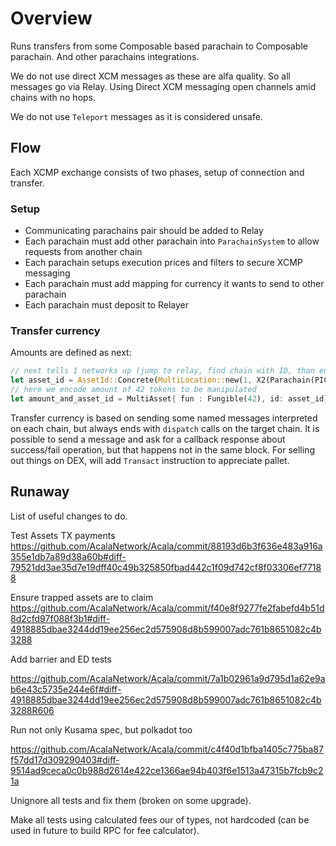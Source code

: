 # Overview

Runs transfers from some Composable based parachain to Composable parachain. And other parachains integrations.

We do not use direct XCM messages as these are alfa quality.
So all messages go via Relay. Using Direct XCM messaging open channels amid chains with no hops.

We do not use `Teleport` messages as it is considered unsafe.

## Flow

Each XCMP exchange consists of two phases, setup of connection and transfer.

### Setup

- Communicating parachains pair should be added to Relay
- Each parachain must add other parachain into `ParachainSystem` to allow requests from another chain
- Each parachain setups execution prices and filters to secure XCMP messaging
- Each parachain must add mapping for currency it wants to send to other parachain
- Each parachain must deposit to  Relayer

### Transfer currency

Amounts are defined as next:

```rust
// next tells 1 networks up (jump to relay, find chain with ID, than encode para native asset),
let asset_id = AssetId::Concrete(MultiLocation::new(1, X2(Parachain(PICASSO_PARA_ID), GeneralKey(СurrencyId::PICA.encode())));
// here we encode amount of 42 tokens to be manipulated
let amount_and_asset_id = MultiAsset{ fun : Fungible(42), id: asset_id};
```

Transfer currency is based on sending some named messages interpreted on each chain, but always ends with `dispatch` calls on the target chain.  It is possible to send a message and ask for a callback response about success/fail operation, but that happens not in the same block. For selling out things on DEX, will add `Transact` instruction to appreciate pallet.

## Runaway

List of useful changes to do.

Test Assets TX payments 
https://github.com/AcalaNetwork/Acala/commit/88193d6b3f636e483a916a355e1db7a89d38a60b#diff-79521dd3ae35d7e19dff40c49b325850fbad442c1f09d742cf8f03306ef77188

Ensure trapped assets are to claim
https://github.com/AcalaNetwork/Acala/commit/f40e8f9277fe2fabefd4b51d8d2cfd97f088f3b1#diff-4918885dbae3244dd19ee256ec2d575908d8b599007adc761b8651082c4b3288

Add barrier and ED tests

https://github.com/AcalaNetwork/Acala/commit/7a1b02961a9d795d1a62e9ab6e43c5735e244e6f#diff-4918885dbae3244dd19ee256ec2d575908d8b599007adc761b8651082c4b3288R606


Run not only Kusama spec, but polkadot too

https://github.com/AcalaNetwork/Acala/commit/c4f40d1bfba1405c775ba87f57dd17d309290403#diff-9514ad9ceca0c0b988d2614e422ce1366ae94b403f6e1513a47315b7fcb9c21a

Unignore all tests and fix them (broken on some upgrade). 

Make all tests using calculated fees our of types, not hardcoded (can be used in future to build RPC for fee calculator).
